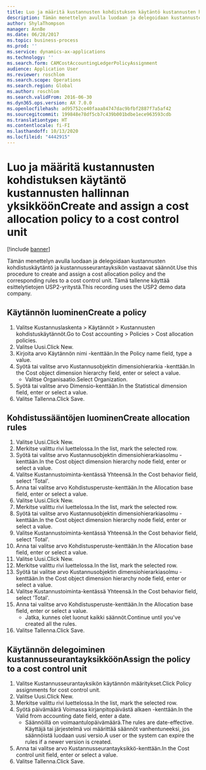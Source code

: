 ```yaml
---
title: Luo ja määritä kustannusten kohdistuksen käytäntö kustannusten hallinnan yksikköön
description: Tämän menettelyn avulla luodaan ja delegoidaan kustannusten kohdistuskäytäntö ja kustannusseurantayksikön vastaavat säännöt.
author: ShylaThompson
manager: AnnBe
ms.date: 06/28/2017
ms.topic: business-process
ms.prod: ''
ms.service: dynamics-ax-applications
ms.technology: ''
ms.search.form: CAMCostAccountingLedgerPolicyAssignment
audience: Application User
ms.reviewer: roschlom
ms.search.scope: Operations
ms.search.region: Global
ms.author: roschlom
ms.search.validFrom: 2016-06-30
ms.dyn365.ops.version: AX 7.0.0
ms.openlocfilehash: ad95752ce40faaa84747dac9bfbf2887f7a5af42
ms.sourcegitcommit: 199848e78df5cb7c439b001bdbe1ece963593cdb
ms.translationtype: HT
ms.contentlocale: fi-FI
ms.lasthandoff: 10/13/2020
ms.locfileid: "4442915"
---
```

# <a name="create-and-assign-a-cost-allocation-policy-to-a-cost-control-unit"></a><span data-ttu-id="2f0b0-103">Luo ja määritä kustannusten kohdistuksen käytäntö kustannusten hallinnan yksikköön</span><span class="sxs-lookup"><span data-stu-id="2f0b0-103">Create and assign a cost allocation policy to a cost control unit</span></span>

[!include [banner](../../includes/banner.md)]

<span data-ttu-id="2f0b0-104">Tämän menettelyn avulla luodaan ja delegoidaan kustannusten kohdistuskäytäntö ja kustannusseurantayksikön vastaavat säännöt.</span><span class="sxs-lookup"><span data-stu-id="2f0b0-104">Use this procedure to create and assign a cost allocation policy and the corresponding rules to a cost control unit.</span></span> <span data-ttu-id="2f0b0-105">Tämä tallenne käyttää esittelytietojen USP2-yritystä.</span><span class="sxs-lookup"><span data-stu-id="2f0b0-105">This recording uses the USP2 demo data company.</span></span>


## <a name="create-a-policy"></a><span data-ttu-id="2f0b0-106">Käytännön luominen</span><span class="sxs-lookup"><span data-stu-id="2f0b0-106">Create a policy</span></span>
1. <span data-ttu-id="2f0b0-107">Valitse Kustannuslaskenta > Käytännöt > Kustannusten kohdistuskäytännöt.</span><span class="sxs-lookup"><span data-stu-id="2f0b0-107">Go to Cost accounting > Policies > Cost allocation policies.</span></span>
2. <span data-ttu-id="2f0b0-108">Valitse Uusi.</span><span class="sxs-lookup"><span data-stu-id="2f0b0-108">Click New.</span></span>
3. <span data-ttu-id="2f0b0-109">Kirjoita arvo Käytännön nimi -kenttään.</span><span class="sxs-lookup"><span data-stu-id="2f0b0-109">In the Policy name field, type a value.</span></span>
4. <span data-ttu-id="2f0b0-110">Syötä tai valitse arvo Kustannusobjektin dimensiohierarkia -kenttään.</span><span class="sxs-lookup"><span data-stu-id="2f0b0-110">In the Cost object dimension hierarchy field, enter or select a value.</span></span>
    * <span data-ttu-id="2f0b0-111">Valitse Organisaatio.</span><span class="sxs-lookup"><span data-stu-id="2f0b0-111">Select Organization.</span></span>  
5. <span data-ttu-id="2f0b0-112">Syötä tai valitse arvo Dimensio-kenttään.</span><span class="sxs-lookup"><span data-stu-id="2f0b0-112">In the Statistical dimension field, enter or select a value.</span></span>
6. <span data-ttu-id="2f0b0-113">Valitse Tallenna.</span><span class="sxs-lookup"><span data-stu-id="2f0b0-113">Click Save.</span></span>

## <a name="create-allocation-rules"></a><span data-ttu-id="2f0b0-114">Kohdistussääntöjen luominen</span><span class="sxs-lookup"><span data-stu-id="2f0b0-114">Create allocation rules</span></span>
1. <span data-ttu-id="2f0b0-115">Valitse Uusi.</span><span class="sxs-lookup"><span data-stu-id="2f0b0-115">Click New.</span></span>
2. <span data-ttu-id="2f0b0-116">Merkitse valittu rivi luettelossa.</span><span class="sxs-lookup"><span data-stu-id="2f0b0-116">In the list, mark the selected row.</span></span>
3. <span data-ttu-id="2f0b0-117">Syötä tai valitse arvo Kustannusobjektin dimensiohierarkiasolmu -kenttään.</span><span class="sxs-lookup"><span data-stu-id="2f0b0-117">In the Cost object dimension hierarchy node field, enter or select a value.</span></span>
4. <span data-ttu-id="2f0b0-118">Valitse Kustannustoiminta-kentässä Yhteensä.</span><span class="sxs-lookup"><span data-stu-id="2f0b0-118">In the Cost behavior field, select 'Total'.</span></span>
5. <span data-ttu-id="2f0b0-119">Anna tai valitse arvo Kohdistusperuste-kenttään.</span><span class="sxs-lookup"><span data-stu-id="2f0b0-119">In the Allocation base field, enter or select a value.</span></span>
6. <span data-ttu-id="2f0b0-120">Valitse Uusi.</span><span class="sxs-lookup"><span data-stu-id="2f0b0-120">Click New.</span></span>
7. <span data-ttu-id="2f0b0-121">Merkitse valittu rivi luettelossa.</span><span class="sxs-lookup"><span data-stu-id="2f0b0-121">In the list, mark the selected row.</span></span>
8. <span data-ttu-id="2f0b0-122">Syötä tai valitse arvo Kustannusobjektin dimensiohierarkiasolmu -kenttään.</span><span class="sxs-lookup"><span data-stu-id="2f0b0-122">In the Cost object dimension hierarchy node field, enter or select a value.</span></span>
9. <span data-ttu-id="2f0b0-123">Valitse Kustannustoiminta-kentässä Yhteensä.</span><span class="sxs-lookup"><span data-stu-id="2f0b0-123">In the Cost behavior field, select 'Total'.</span></span>
10. <span data-ttu-id="2f0b0-124">Anna tai valitse arvo Kohdistusperuste-kenttään.</span><span class="sxs-lookup"><span data-stu-id="2f0b0-124">In the Allocation base field, enter or select a value.</span></span>
11. <span data-ttu-id="2f0b0-125">Valitse Uusi.</span><span class="sxs-lookup"><span data-stu-id="2f0b0-125">Click New.</span></span>
12. <span data-ttu-id="2f0b0-126">Merkitse valittu rivi luettelossa.</span><span class="sxs-lookup"><span data-stu-id="2f0b0-126">In the list, mark the selected row.</span></span>
13. <span data-ttu-id="2f0b0-127">Syötä tai valitse arvo Kustannusobjektin dimensiohierarkiasolmu -kenttään.</span><span class="sxs-lookup"><span data-stu-id="2f0b0-127">In the Cost object dimension hierarchy node field, enter or select a value.</span></span>
14. <span data-ttu-id="2f0b0-128">Valitse Kustannustoiminta-kentässä Yhteensä.</span><span class="sxs-lookup"><span data-stu-id="2f0b0-128">In the Cost behavior field, select 'Total'.</span></span>
15. <span data-ttu-id="2f0b0-129">Anna tai valitse arvo Kohdistusperuste-kenttään.</span><span class="sxs-lookup"><span data-stu-id="2f0b0-129">In the Allocation base field, enter or select a value.</span></span>
    * <span data-ttu-id="2f0b0-130">Jatka, kunnes olet luonut kaikki säännöt.</span><span class="sxs-lookup"><span data-stu-id="2f0b0-130">Continue until you've created all the rules.</span></span>  
16. <span data-ttu-id="2f0b0-131">Valitse Tallenna.</span><span class="sxs-lookup"><span data-stu-id="2f0b0-131">Click Save.</span></span>

## <a name="assign-the-policy-to-a-cost-control-unit"></a><span data-ttu-id="2f0b0-132">Käytännön delegoiminen kustannusseurantayksikköön</span><span class="sxs-lookup"><span data-stu-id="2f0b0-132">Assign the policy to a cost control unit</span></span>
1. <span data-ttu-id="2f0b0-133">Valitse Kustannusseurantayksikön käytännön määritykset.</span><span class="sxs-lookup"><span data-stu-id="2f0b0-133">Click Policy assignments for cost control unit.</span></span>
2. <span data-ttu-id="2f0b0-134">Valitse Uusi.</span><span class="sxs-lookup"><span data-stu-id="2f0b0-134">Click New.</span></span>
3. <span data-ttu-id="2f0b0-135">Merkitse valittu rivi luettelossa.</span><span class="sxs-lookup"><span data-stu-id="2f0b0-135">In the list, mark the selected row.</span></span>
4. <span data-ttu-id="2f0b0-136">Syötä päivämäärä Voimassa kirjanpitopäivästä alkaen -kenttään.</span><span class="sxs-lookup"><span data-stu-id="2f0b0-136">In the Valid from accounting date field, enter a date.</span></span>
    * <span data-ttu-id="2f0b0-137">Säännöillä on voimaantulopäivämäärä.</span><span class="sxs-lookup"><span data-stu-id="2f0b0-137">The rules are date-effective.</span></span> <span data-ttu-id="2f0b0-138">Käyttäjä tai järjestelmä voi määrittää säännöt vanhentuneeksi, jos säännöistä luodaan uusi versio.</span><span class="sxs-lookup"><span data-stu-id="2f0b0-138">A user or the system can expire the rules if a newer version is created.</span></span>  
5. <span data-ttu-id="2f0b0-139">Anna tai valitse arvo Kustannusseurantayksikkö-kenttään.</span><span class="sxs-lookup"><span data-stu-id="2f0b0-139">In the Cost control unit field, enter or select a value.</span></span>
6. <span data-ttu-id="2f0b0-140">Valitse Tallenna.</span><span class="sxs-lookup"><span data-stu-id="2f0b0-140">Click Save.</span></span>

